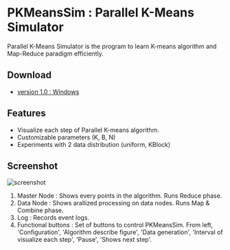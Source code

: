 PKMeansSim : Parallel K-Means Simulator
==========

Parallel K-Means Simulator is the program to learn K-means algorithm and Map-Reduce paradigm efficiently.

Download
--------

- [version 1.0 : Windows](https://github.com/taeminlee/PKMeansSim/releases/download/v1.0/PKMeansSim.1.0.msi)

Features
--------

- Visualize each step of Parallel K-means algorithm.
- Customizable parameters (K, B, N)
- Experiments with 2 data distribution (uniform, KBlock)

Screenshot
----------

![screenshot](http://wiki.dataknow.net/img/PKMeansSim%20fig3-2.PNG)

1. Master Node : Shows every points in the algorithm. Runs Reduce phase.
2. Data Node : Shows arallized processing on data nodes. Runs Map & Combine phase.
3. Log : Records event logs.
4. Functional buttons : Set of buttons to control PKMeansSim. From left, 'Configuration', 'Algorithm describe figure', 'Data generation', 'Interval of visualize each step', 'Pause', 'Shows next step'.

